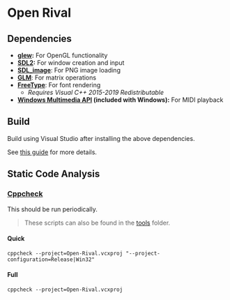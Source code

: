 # Open Rival

## Dependencies

 - **[glew](http://glew.sourceforge.net/):** For OpenGL functionality
 - **[SDL2](https://www.libsdl.org/download-2.0.php):** For window creation and input
 - **[SDL_image](https://www.libsdl.org/projects/SDL_image/)**: For PNG image loading
 - **[GLM](https://github.com/g-truc/glm)**: For matrix operations
 - **[FreeType](https://www.freetype.org/download.html)**: For font rendering
    - *Requires Visual C++ 2015-2019 Redistributable*
 - **[Windows Multimedia API](https://docs.microsoft.com/en-us/windows/win32/multimedia/windows-multimedia-start-page) (included with Windows):** For MIDI playback

## Build

Build using Visual Studio after installing the above dependencies.

See [this guide](/docs/development.md) for more details.

## Static Code Analysis

### [Cppcheck](http://cppcheck.sourceforge.net/)

This should be run periodically.

> These scripts can also be found in the [tools](/tools) folder.

#### Quick

    cppcheck --project=Open-Rival.vcxproj "--project-configuration=Release|Win32"

#### Full

    cppcheck --project=Open-Rival.vcxproj
